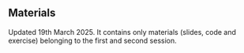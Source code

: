 ## Materials

Updated 19th March 2025. It contains only materials (slides, code and exercise) belonging to the first and second session.
